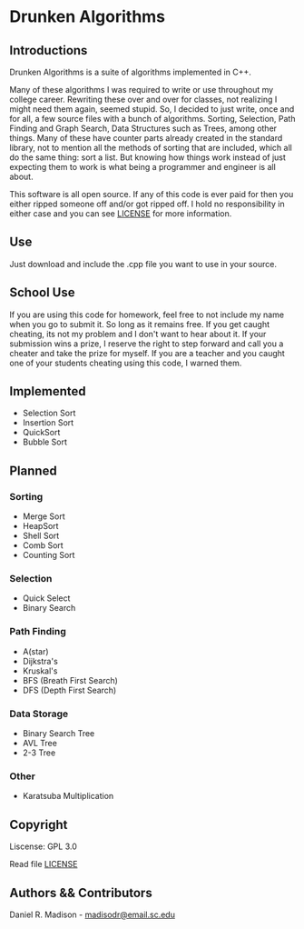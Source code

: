 # Drunken Algorithms
## Introductions
Drunken Algorithms is a suite of algorithms implemented in C++. 

Many of these algorithms I was required to write or use throughout
my college career. Rewriting these over and over for classes, not
realizing I might need them again, seemed stupid. So, I decided to
just write, once and for all, a few source files with a bunch of
algorithms. Sorting, Selection, Path Finding and Graph Search, 
Data Structures such as Trees, among other things. Many of these
have counter parts already created in the standard library, not to
mention all the methods of sorting that are included, which all do
the same thing: sort a list. But knowing how things work instead 
of just expecting them to work is what being a programmer and 
engineer is all about.

This software is all open source. If any of this code is ever paid 
for then you either ripped someone off and/or got ripped off. I 
hold no responsibility in either case and you can see [LICENSE](LISCENSE)
for more information.

## Use
Just download and include the .cpp file you want to use in your source.

## School Use
If you are using this code for homework, feel free to not include my name
when you go to submit it. So long as it remains free. If you get caught
cheating, its not my problem and I don't want to hear about it. If your
submission wins a prize, I reserve the right to step forward and call you
a cheater and take the prize for myself. If you are a teacher and you
caught one of your students cheating using this code, I warned them.

## Implemented

+ Selection Sort
+ Insertion Sort
+ QuickSort
+ Bubble Sort

## Planned
    
### Sorting

+ Merge Sort
+ HeapSort
+ Shell Sort
+ Comb Sort
+ Counting Sort

### Selection

+ Quick Select
+ Binary Search

### Path Finding

+ A(star)
+ Dijkstra's
+ Kruskal's
+ BFS (Breath First Search)
+ DFS (Depth First Search)
    
### Data Storage

+ Binary Search Tree
+ AVL Tree
+ 2-3 Tree

### Other
    
+ Karatsuba Multiplication

## Copyright
Liscense: GPL 3.0

Read file [LICENSE](LICENSE)

## Authors && Contributors
Daniel R. Madison - madisodr@email.sc.edu
